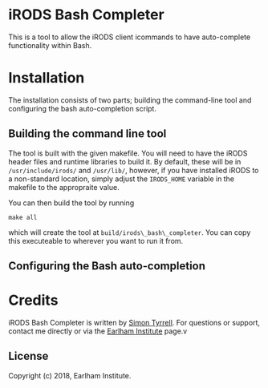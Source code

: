 # iRODS Bash Completer

This is a tool to allow the iRODS client icommands to have auto-complete functionality within Bash.

# Installation

The installation consists of two parts; building the command-line tool and configuring the bash auto-completion 
script.

## Building the command line tool

The tool is built with the given makefile. You will need to have the iRODS header files and runtime libraries to build it.
By default, these will be in ```/usr/include/irods/``` and ```/usr/lib/```, however, if you have installed iRODS to a non-standard
location, simply adjust the ```IRODS_HOME``` variable in the makefile to the appropraite value.

You can then build the tool by running

~~~
make all
~~~

which will create the tool at ```build/irods\_bash\_completer```. You can copy this executeable to wherever you want to run it from.

## Configuring the Bash auto-completion



# Credits

iRODS Bash Completer is written by [Simon Tyrrell](https://github.com/billyfish). For questions or support, contact me directly or 
via the [Earlham Institute](http://www.earlham.ac.uk/contact-us/) page.v


## License ##

Copyright (c) 2018, Earlham Institute.
